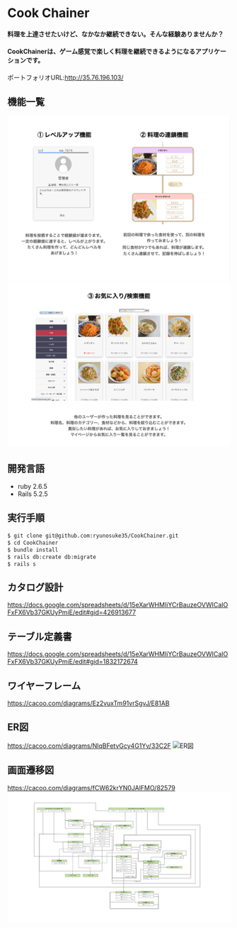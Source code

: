 
# Cook Chainer

#### 料理を上達させたいけど、なかなか継続できない。そんな経験ありませんか？
#### CookChainerは、ゲーム感覚で楽しく料理を継続できるようになるアプリケーションです。  

ポートフォリオURL:http://35.76.196.103/  


## 機能一覧
![機能一覧](./app/assets/images/readme_img/readme1.png)
![機能一覧](./app/assets/images/readme_img/readme2.png)


## 開発言語
- ruby 2.6.5
- Rails 5.2.5

## 実行手順
```
$ git clone git@github.com:ryunosuke35/CookChainer.git
$ cd CookChainer
$ bundle install
$ rails db:create db:migrate
$ rails s
```

## カタログ設計
https://docs.google.com/spreadsheets/d/15eXarWHMIiYCrBauzeOVWICaIOFxFX6Vb37GKUyPmiE/edit#gid=426913677

## テーブル定義書
https://docs.google.com/spreadsheets/d/15eXarWHMIiYCrBauzeOVWICaIOFxFX6Vb37GKUyPmiE/edit#gid=1832172674

## ワイヤーフレーム
https://cacoo.com/diagrams/Ez2vuxTm91vrSgvJ/E81AB

##  ER図
https://cacoo.com/diagrams/NlqBFetvGcy4G1Yv/33C2F
![ER図](./app/assets/images/readme_img/ER図.png)

## 画面遷移図
https://cacoo.com/diagrams/fCW62krYN0JAlFMO/82579
![画面遷移図](./app/assets/images/readme_img/画面遷移図.png)
